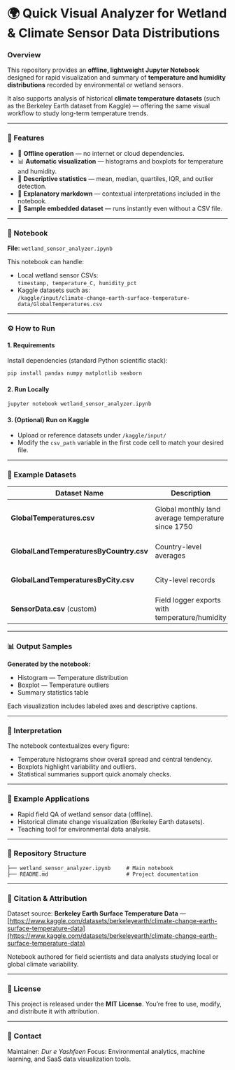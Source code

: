 # 🌍 Quick Visual Analyzer for Wetland & Climate Sensor Data Distributions

### Overview
This repository provides an **offline, lightweight Jupyter Notebook** designed for rapid visualization and summary of **temperature and humidity distributions** recorded by environmental or wetland sensors.

It also supports analysis of historical **climate temperature datasets** (such as the Berkeley Earth dataset from Kaggle) — offering the same visual workflow to study long-term temperature trends.

---

### 🔧 Features
- 📂 **Offline operation** — no internet or cloud dependencies.  
- 📊 **Automatic visualization** — histograms and boxplots for temperature and humidity.  
- 🧮 **Descriptive statistics** — mean, median, quartiles, IQR, and outlier detection.  
- 🧠 **Explanatory markdown** — contextual interpretations included in the notebook.  
- 🧱 **Sample embedded dataset** — runs instantly even without a CSV file.

---

### 📘 Notebook
**File:** `wetland_sensor_analyzer.ipynb`

This notebook can handle:
- Local wetland sensor CSVs:  
  `timestamp, temperature_C, humidity_pct`
- Kaggle datasets such as:  
  `/kaggle/input/climate-change-earth-surface-temperature-data/GlobalTemperatures.csv`

---

### ⚙️ How to Run

#### 1. Requirements
Install dependencies (standard Python scientific stack):
```bash
pip install pandas numpy matplotlib seaborn
````

#### 2. Run Locally

```bash
jupyter notebook wetland_sensor_analyzer.ipynb
```

#### 3. (Optional) Run on Kaggle

* Upload or reference datasets under `/kaggle/input/`
* Modify the `csv_path` variable in the first code cell to match your desired file.

---

### 🧩 Example Datasets

| Dataset Name                            | Description                                        | Example Use                        |
| --------------------------------------- | -------------------------------------------------- | ---------------------------------- |
| **GlobalTemperatures.csv**              | Global monthly land average temperature since 1750 | Global warming trend visualization |
| **GlobalLandTemperaturesByCountry.csv** | Country-level averages                             | Compare warming by nation          |
| **GlobalLandTemperaturesByCity.csv**    | City-level records                                 | Local climate change patterns      |
| **SensorData.csv** (custom)             | Field logger exports with temperature/humidity     | Wetland environmental monitoring   |

---

### 📊 Output Samples

**Generated by the notebook:**

* Histogram — Temperature distribution
* Boxplot — Temperature outliers
* Summary statistics table

Each visualization includes labeled axes and descriptive captions.

---

### 🧠 Interpretation

The notebook contextualizes every figure:

* Temperature histograms show overall spread and central tendency.
* Boxplots highlight variability and outliers.
* Statistical summaries support quick anomaly checks.

---

### 🧪 Example Applications

* Rapid field QA of wetland sensor data (offline).
* Historical climate change visualization (Berkeley Earth datasets).
* Teaching tool for environmental data analysis.

---

### 📁 Repository Structure

```
├── wetland_sensor_analyzer.ipynb     # Main notebook
├── README.md                         # Project documentation
```

---

### 🧭 Citation & Attribution

Dataset source:
**Berkeley Earth Surface Temperature Data** — [https://www.kaggle.com/datasets/berkeleyearth/climate-change-earth-surface-temperature-data](https://www.kaggle.com/datasets/berkeleyearth/climate-change-earth-surface-temperature-data)

Notebook authored for field scientists and data analysts studying local or global climate variability.

---

### 📜 License

This project is released under the **MIT License**.
You’re free to use, modify, and distribute it with attribution.

---

### 🌱 Contact

Maintainer: *Dur e Yashfeen*
Focus: Environmental analytics, machine learning, and SaaS data visualization tools.

